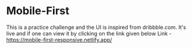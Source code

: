 # Mobile-First

This is a practice challenge and the UI is inspired from dribbble.com. It's live and if one can view it by clicking on the link given below
Link - https://mobile-first-responsive.netlify.app/
